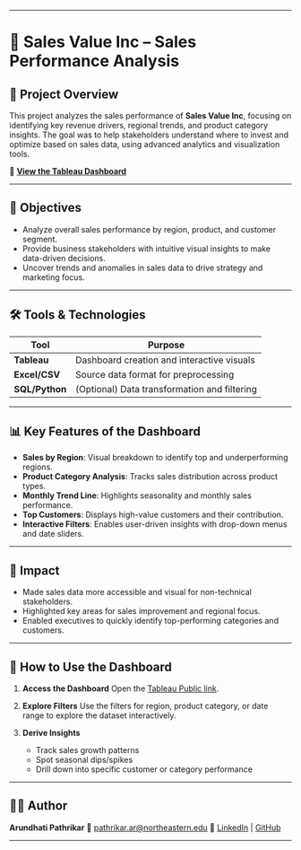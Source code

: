 
---

# 💼 Sales Value Inc – Sales Performance Analysis

## 🧠 Project Overview

This project analyzes the sales performance of **Sales Value Inc**, focusing on identifying key revenue drivers, regional trends, and product category insights. The goal was to help stakeholders understand where to invest and optimize based on sales data, using advanced analytics and visualization tools.

🔗 **[View the Tableau Dashboard](https://public.tableau.com/app/profile/arundhati.pathrikar/viz/SalesforValueInc_16736048439600/Dashboard1)**

---

## 🎯 Objectives

* Analyze overall sales performance by region, product, and customer segment.
* Provide business stakeholders with intuitive visual insights to make data-driven decisions.
* Uncover trends and anomalies in sales data to drive strategy and marketing focus.

---

## 🛠️ Tools & Technologies

| Tool           | Purpose                                      |
| -------------- | -------------------------------------------- |
| **Tableau**    | Dashboard creation and interactive visuals   |
| **Excel/CSV**  | Source data format for preprocessing         |
| **SQL/Python** | (Optional) Data transformation and filtering |

---

## 📊 Key Features of the Dashboard

* **Sales by Region**: Visual breakdown to identify top and underperforming regions.
* **Product Category Analysis**: Tracks sales distribution across product types.
* **Monthly Trend Line**: Highlights seasonality and monthly sales performance.
* **Top Customers**: Displays high-value customers and their contribution.
* **Interactive Filters**: Enables user-driven insights with drop-down menus and date sliders.

---

## 📌 Impact

* Made sales data more accessible and visual for non-technical stakeholders.
* Highlighted key areas for sales improvement and regional focus.
* Enabled executives to quickly identify top-performing categories and customers.

---

## 🚀 How to Use the Dashboard

1. **Access the Dashboard**
   Open the [Tableau Public link](https://public.tableau.com/app/profile/arundhati.pathrikar/viz/SalesforValueInc_16736048439600/Dashboard1).

2. **Explore Filters**
   Use the filters for region, product category, or date range to explore the dataset interactively.

3. **Derive Insights**

   * Track sales growth patterns
   * Spot seasonal dips/spikes
   * Drill down into specific customer or category performance

---

## 👩‍💻 Author

**Arundhati Pathrikar**
📧 [pathrikar.ar@northeastern.edu](mailto:pathrikar.ar@northeastern.edu)
🔗 [LinkedIn](https://www.linkedin.com/in/arundhati-rajendra-pathrikar/) | [GitHub](https://github.com/ArundhatiCat)

---

